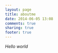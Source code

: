 ```yaml
---
layout: page
title: aboutme
date: 2014-06-05 13:08
comments: true
sharing: true
footer: true
---
```


*Hello world*
